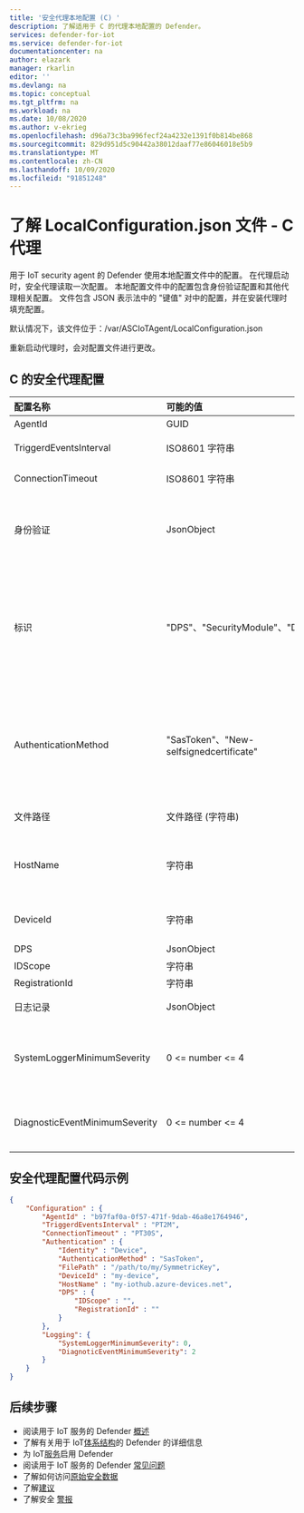 ```yaml
---
title: '安全代理本地配置 (C) '
description: 了解适用于 C 的代理本地配置的 Defender。
services: defender-for-iot
ms.service: defender-for-iot
documentationcenter: na
author: elazark
manager: rkarlin
editor: ''
ms.devlang: na
ms.topic: conceptual
ms.tgt_pltfrm: na
ms.workload: na
ms.date: 10/08/2020
ms.author: v-ekrieg
ms.openlocfilehash: d96a73c3ba996fecf24a4232e1391f0b814be868
ms.sourcegitcommit: 829d951d5c90442a38012daaf77e86046018e5b9
ms.translationtype: MT
ms.contentlocale: zh-CN
ms.lasthandoff: 10/09/2020
ms.locfileid: "91851248"
---
```

# <a name="understanding-the-localconfigurationjson-file---c-agent"></a>了解 LocalConfiguration.json 文件 - C 代理

用于 IoT security agent 的 Defender 使用本地配置文件中的配置。
在代理启动时，安全代理读取一次配置。
本地配置文件中的配置包含身份验证配置和其他代理相关配置。
文件包含 JSON 表示法中的 "键值" 对中的配置，并在安装代理时填充配置。

默认情况下，该文件位于：/var/ASCIoTAgent/LocalConfiguration.json

重新启动代理时，会对配置文件进行更改。

## <a name="security-agent-configurations-for-c"></a>C 的安全代理配置

| 配置名称 | 可能的值 | 详细信息 |
|:-----------|:---------------|:--------|
| AgentId | GUID | 代理唯一标识符 |
| TriggerdEventsInterval | ISO8601 字符串 | 触发事件集合的计划程序间隔 |
| ConnectionTimeout | ISO8601 字符串 | 到 IoThub 的连接超时之前的时间段 |
| 身份验证 | JsonObject | 身份验证配置。 此对象包含针对 IoTHub 进行身份验证所需的所有信息 |
| 标识 | "DPS"、"SecurityModule"、"Device" | 身份验证标识-DPS 如果通过 DPS 进行身份验证，则通过安全模块凭据或设备进行身份验证（如果使用设备凭据进行身份验证） SecurityModule |
| AuthenticationMethod | "SasToken"、"New-selfsignedcertificate" | 用于身份验证的用户机密-如果使用密钥是对称密钥，请选择 "SasToken"，如果密码是自签名证书，请选择 "自签名证书"  |
| 文件路径 | 文件路径 (字符串)  | 包含身份验证密钥的文件的路径 |
| HostName | 字符串 | Azure IoT 中心的主机名。 通常 <我的中心>。 azure-devices.net |
| DeviceId | 字符串 | 在 Azure IoT 中心内注册的设备 ID ()  |
| DPS | JsonObject | DPS 相关配置 |
| IDScope | 字符串 | DPS 的 ID 范围 |
| RegistrationId | 字符串  | DPS 设备注册 ID |
| 日志记录 | JsonObject | 代理记录器相关配置 |
| SystemLoggerMinimumSeverity | 0 <= number <= 4 | 日志消息等于或高于此严重级别将记录到/var/log/syslog (0 是最低严重性)  |
| DiagnosticEventMinimumSeverity | 0 <= number <= 4 | 日志消息等于或高于此严重性将作为诊断事件发送， (0 是最低严重性)  |

## <a name="security-agent-configurations-code-example"></a>安全代理配置代码示例

```json
{
    "Configuration" : {
        "AgentId" : "b97faf0a-0f57-471f-9dab-46a8e1764946",
        "TriggerdEventsInterval" : "PT2M",
        "ConnectionTimeout" : "PT30S",
        "Authentication" : {
            "Identity" : "Device",
            "AuthenticationMethod" : "SasToken",
            "FilePath" : "/path/to/my/SymmetricKey",
            "DeviceId" : "my-device",
            "HostName" : "my-iothub.azure-devices.net",
            "DPS" : {
                "IDScope" : "",
                "RegistrationId" : ""
            }
        },
        "Logging": {
            "SystemLoggerMinimumSeverity": 0,
            "DiagnoticEventMinimumSeverity": 2
        }
    }
}
```

## <a name="next-steps"></a>后续步骤

- 阅读用于 IoT 服务的 Defender [概述](overview.md)
- 了解有关用于 IoT[体系结构](architecture.md)的 Defender 的详细信息
- 为 IoT[服务](quickstart-onboard-iot-hub.md)启用 Defender
- 阅读用于 IoT 服务的 Defender [常见问题](resources-frequently-asked-questions.md)
- 了解如何访问[原始安全数据](how-to-security-data-access.md)
- 了解[建议](concept-recommendations.md)
- 了解安全 [警报](concept-security-alerts.md)
